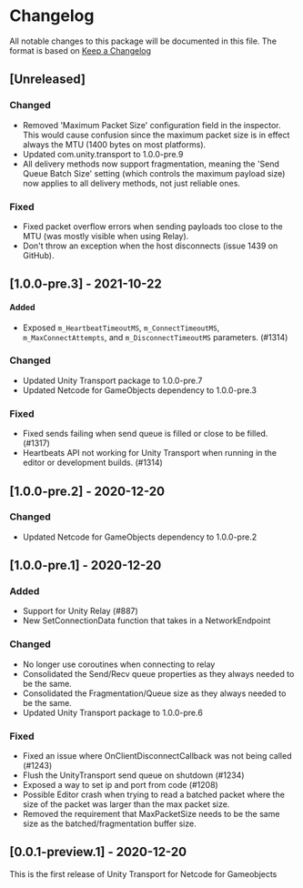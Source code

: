 # Changelog
All notable changes to this package will be documented in this file. The format is based on [Keep a Changelog](http://keepachangelog.com/en/1.0.0/)

## [Unreleased]

### Changed

- Removed 'Maximum Packet Size' configuration field in the inspector. This would cause confusion since the maximum packet size is in effect always the MTU (1400 bytes on most platforms).
- Updated com.unity.transport to 1.0.0-pre.9
- All delivery methods now support fragmentation, meaning the 'Send Queue Batch Size' setting (which controls the maximum payload size) now applies to all delivery methods, not just reliable ones.


### Fixed

- Fixed packet overflow errors when sending payloads too close to the MTU (was mostly visible when using Relay).
- Don't throw an exception when the host disconnects (issue 1439 on GitHub).

## [1.0.0-pre.3] - 2021-10-22

#### Added 

- Exposed `m_HeartbeatTimeoutMS`, `m_ConnectTimeoutMS`, `m_MaxConnectAttempts`, and `m_DisconnectTimeoutMS` parameters. (#1314)

### Changed

- Updated Unity Transport package to 1.0.0-pre.7
- Updated Netcode for GameObjects dependency to 1.0.0-pre.3

### Fixed

- Fixed sends failing when send queue is filled or close to be filled. (#1317)
- Heartbeats API not working for Unity Transport when running in the editor or development builds. (#1314)

## [1.0.0-pre.2] - 2020-12-20

### Changed

- Updated Netcode for GameObjects dependency to 1.0.0-pre.2

## [1.0.0-pre.1] - 2020-12-20

### Added

- Support for Unity Relay (#887)
- New SetConnectionData function that takes in a NetworkEndpoint

### Changed 

- No longer use coroutines when connecting to relay
- Consolidated the Send/Recv queue properties as they always needed to be the same.
- Consolidated the Fragmentation/Queue size as they always needed to be the same.
- Updated Unity Transport package to 1.0.0-pre.6

### Fixed

- Fixed an issue where OnClientDisconnectCallback was not being called (#1243)
- Flush the UnityTransport send queue on shutdown (#1234)
- Exposed a way to set ip and port from code (#1208)
- Possible Editor crash when trying to read a batched packet where the size of the packet was larger than the max packet size.
- Removed the requirement that MaxPacketSize needs to be the same size as the batched/fragmentation buffer size.

## [0.0.1-preview.1] - 2020-12-20
This is the first release of Unity Transport for Netcode for Gameobjects
